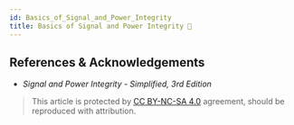 ```yaml
---
id: Basics_of_Signal_and_Power_Integrity
title: Basics of Signal and Power Integrity 🚧
---
```


## References & Acknowledgements

- *Signal and Power Integrity - Simplified, 3rd Edition*

> This article is protected by [CC BY-NC-SA 4.0](https://creativecommons.org/licenses/by/4.0/deed.en) agreement, should be reproduced with attribution.


